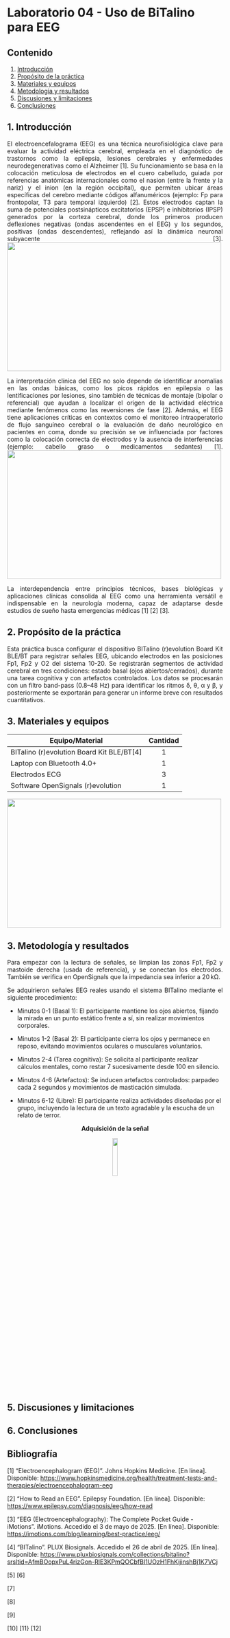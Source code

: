 # Laboratorio 04 - Uso de BiTalino para EEG
## Contenido
1. [Introducción](#id1)
2. [Propósito de la práctica](#id2)
3. [Materiales y equipos](#id3)
4. [Metodología y resultados](#id4)
5. [Discusiones y limitaciones](#id5)
6. [Conclusiones](#id6)

## 1. Introducción <a name="id1"></a>
<p style="text-align: justify;">     
El electroencefalograma (EEG) es una técnica neurofisiológica clave para evaluar la actividad eléctrica cerebral, empleada en el diagnóstico de trastornos como la epilepsia, lesiones cerebrales y enfermedades neurodegenerativas como el Alzheimer [1]. Su funcionamiento se basa en la colocación meticulosa de electrodos en el cuero cabelludo, guiada por referencias anatómicas internacionales como el nasion (entre la frente y la nariz) y el inion (en la región occipital), que permiten ubicar áreas específicas del cerebro mediante códigos alfanuméricos (ejemplo: Fp para frontopolar, T3 para temporal izquierdo) [2]. Estos electrodos captan la suma de potenciales postsinápticos excitatorios (EPSP) e inhibitorios (IPSP) generados por la corteza cerebral, donde los primeros producen deflexiones negativas (ondas ascendentes en el EEG) y los segundos, positivas (ondas descendentes), reflejando así la dinámica neuronal subyacente [3].
  <img src="https://socialsci.libretexts.org/@api/deki/files/94056/2-small_Electrode_Locations.png" width="500" height="300"/>  
<p style="text-align: justify;">  
La interpretación clínica del EEG no solo depende de identificar anomalías en las ondas básicas, como los picos rápidos en epilepsia o las lentificaciones por lesiones, sino también de técnicas de montaje (bipolar o referencial) que ayudan a localizar el origen de la actividad eléctrica mediante fenómenos como las reversiones de fase [2]. Además, el EEG tiene aplicaciones críticas en contextos como el monitoreo intraoperatorio de flujo sanguíneo cerebral o la evaluación de daño neurológico en pacientes en coma, donde su precisión se ve influenciada por factores como la colocación correcta de electrodos y la ausencia de interferencias (ejemplo: cabello graso o medicamentos sedantes) [1].
  <img src="https://img.freepik.com/fotos-premium/colocacion-electrodos-eeg-paciente-registro-eeg-electroencefalograma-eeg_116317-17035.jpg" width="500" height="300"/>

<p style="text-align: justify;"> 
La interdependencia entre principios técnicos, bases biológicas y aplicaciones clínicas consolida al EEG como una herramienta versátil e indispensable en la neurología moderna, capaz de adaptarse desde estudios de sueño hasta emergencias médicas [1] [2] [3]. 

</p>

## 2. Propósito de la práctica <a name="id2"></a>
<p style="text-align: justify;">   
Esta práctica busca configurar el dispositivo BITalino (r)evolution Board Kit BLE/BT para registrar señales EEG, ubicando electrodos en las posiciones Fp1, Fp2 y O2 del sistema 10-20. Se registrarán segmentos de actividad cerebral en tres condiciones: estado basal (ojos abiertos/cerrados), durante una tarea cognitiva y con artefactos controlados. Los datos se procesarán con un filtro band-pass (0.8–48 Hz) para identificar los ritmos δ, θ, α y β, y posteriormente se exportarán para generar un informe breve con resultados cuantitativos.
</p>

## 3. Materiales y equipos <a name="id3"></a>
| Equipo/Material     |Cantidad   |
|-----------   |:------------:
|BITalino (r)evolution Board Kit BLE/BT[4]  | 1          |
|Laptop con Bluetooth 4.0+           | 1          |
|Electrodos ECG   | 3          |
|Software OpenSignals (r)evolution | 1          |


<img src="https://www.pluxbiosignals.com/cdn/shop/products/BITalino-Board.1.jpg" width="500" height="300"/>

## 3. Metodología y resultados <a name="id4"></a>

<p style="text-align: justify;">   
  Para empezar con la lectura de señales, se limpian las zonas Fp1, Fp2 y mastoide derecha (usada de referencia), y se conectan los electrodos. También se verifica en OpenSignals que la impedancia sea inferior a 20 kΩ.
  
<p style="text-align: justify;">   
Se adquirieron señales EEG reales usando el sistema BITalino mediante el siguiente procedimiento:
  
- Minutos 0-1 (Basal 1): El participante mantiene los ojos abiertos, fijando la mirada en un punto estático frente a sí, sin realizar movimientos corporales.

- Minutos 1-2 (Basal 2): El participante cierra los ojos y permanece en reposo, evitando movimientos oculares o musculares voluntarios.

- Minutos 2-4 (Tarea cognitiva): Se solicita al participante realizar cálculos mentales, como restar 7 sucesivamente desde 100 en silencio.

- Minutos 4-6 (Artefactos): Se inducen artefactos controlados: parpadeo cada 2 segundos y movimientos de masticación simulada.

- Minutos 6-12 (Libre): El participante realiza actividades diseñadas por el grupo, incluyendo la lectura de un texto agradable y la escucha de un relato de terror.

<p align="center"><strong>Adquisición de la señal</strong></p>

<p align="center">
  <a href="https://www.youtube.com/playlist?list=PL0yjbUQfs0HKAbP_a7J2CxsHXO30A7l2u" target="_blank">
    <img src="ImagesL4/Youtube_logo.png" width="15%">
  </a>
</p>



## 5. Discusiones y limitaciones <a name="id5"></a>




## 6. Conclusiones <a name="id6"></a>








## Bibliografía
[1] “Electroencephalogram (EEG)”. Johns Hopkins Medicine. [En línea]. Disponible: https://www.hopkinsmedicine.org/health/treatment-tests-and-therapies/electroencephalogram-eeg

[2] “How to Read an EEG”. Epilepsy Foundation. [En línea]. Disponible: https://www.epilepsy.com/diagnosis/eeg/how-read

[3] “EEG (Electroencephalography): The Complete Pocket Guide - iMotions”. iMotions. Accedido el 3 de mayo de 2025. [En línea]. Disponible: https://imotions.com/blog/learning/best-practice/eeg/ 

[4] “BITalino”. PLUX Biosignals. Accedido el 26 de abril de 2025. [En línea]. Disponible: https://www.pluxbiosignals.com/collections/bitalino?srsltid=AfmBOopxPuL4rizGon-RlE3KPmQOCbfBI1UOzH1FhKijinshBj1K7VCj

[5] 
[6] 

[7] 

[8] 

[9] 

[10] 
[11} 
[12] 

